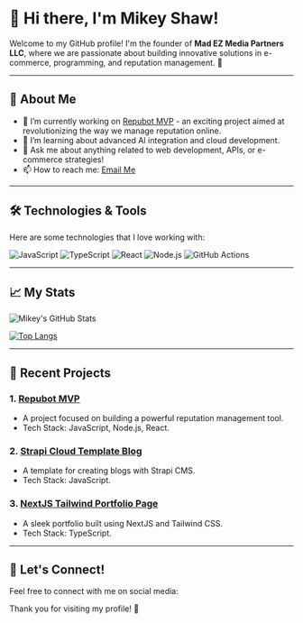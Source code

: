 # 👋 Hi there, I'm Mikey Shaw!

Welcome to my GitHub profile! I'm the founder of **Mad EZ Media Partners LLC**, where we are passionate about building innovative solutions in e-commerce, programming, and reputation management. 🚀

---

## 🌟 About Me

- 🔭 I’m currently working on [Repubot MVP](https://github.com/madezmedia/repubot-mvp-0) - an exciting project aimed at revolutionizing the way we manage reputation online.
- 🌱 I’m learning about advanced AI integration and cloud development.
- 💬 Ask me about anything related to web development, APIs, or e-commerce strategies!
- 📫 How to reach me: [Email Me](mailto:your-email@example.com)

---

## 🛠️ Technologies & Tools

Here are some technologies that I love working with:

![JavaScript](https://img.shields.io/badge/-JavaScript-F7DF1E?style=flat-square&logo=javascript&logoColor=black)
![TypeScript](https://img.shields.io/badge/-TypeScript-007ACC?style=flat-square&logo=typescript&logoColor=white)
![React](https://img.shields.io/badge/-React.js-61DAFB?style=flat-square&logo=react&logoColor=black)
![Node.js](https://img.shields.io/badge/-Node.js-339933?style=flat-square&logo=node.js&logoColor=white)
![GitHub Actions](https://img.shields.io/badge/-GitHub%20Actions-%232671E5?style=flat-square&logo=githubactions&logoColor=white)

---

## 📈 My Stats

![Mikey's GitHub Stats](https://github-readme-stats.vercel.app/api?username=madezmedia&show_icons=true&hide_border=true)

[![Top Langs](https://github-readme-stats.vercel.app/api/top-langs/?username=madezmedia)](https://github.com/madezmedia)

---

## 📝 Recent Projects

### 1. [Repubot MVP]()
   - A project focused on building a powerful reputation management tool.
   - Tech Stack: JavaScript, Node.js, React.

### 2. [Strapi Cloud Template Blog]()
   - A template for creating blogs with Strapi CMS.
   - Tech Stack: JavaScript.

### 3. [NextJS Tailwind Portfolio Page]()
   - A sleek portfolio built using NextJS and Tailwind CSS.
   - Tech Stack: TypeScript.

---

## 🤝 Let's Connect!

Feel free to connect with me on social media:



Thank you for visiting my profile! 🙌
